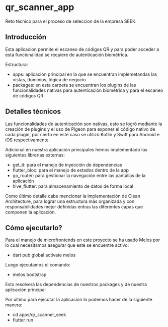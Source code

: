 # qr_scanner_app

Reto técnico para el proceso de seleccion de la empresa SEEK.

## Introducción

Esta aplicacion permite el escaneo de códigos QR y para poder acceder a esta funcionalidad se requiere de autenticación biométrica.

Estructura:

- apps: aplicación principal en la que se encuentran implemetandas las vistas, dominios, lógica de negocio
- packages: en esta carpeta se encuentran los plugins de las funcionalidades nativas para autenticación biométrica y para el escaneo de códigos QR


## Detalles técnicos

Las funcionalidades de autenticación son nativas, esto se logró mediante la creación de plugins y el uso de Pigeon para exponer el código nativo de cada plugin, por cierto en este caso se utilizó Kotlin y Swift para Android e iOS respectivamente.

Adicional en nuestra aplicación principales hemos implementado las siguientes librerias externas:
- get_it: para el manejo de inyección de dependencias
- flutter_bloc: para el manejo de estados dentro de la app
- go_router: para gestionar la navegación entre las pantallas de la aplicación
- hive_flutter: para almacenamiento de datos de forma local

Como último detalle cabe mencionar la implementación de Clean Architecture, para lograr una estructura más organizada y con responsabilidades mejor definidas entras las diferentes capas que componen la aplicación.

## Cómo ejecutarlo?

Para el manejo de microfrontends en este proyecto se ha usado Melos por lo cual necesitamos asegurar que este se encuentre activo:
-   dart pub global activate melos

Luego ejecutamos el comando:
-   melos bootstrap

Esto resolverá las dependencias de nuestros packages y de nuestra aplicación principal

Por último para ejecutar la aplicación lo podemos hacer de la siguiente manera:
- cd apps/qr_scanner_seek
- flutter run
